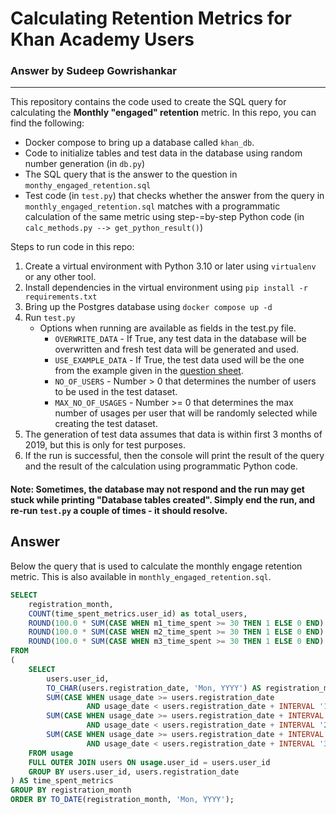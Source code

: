 # Calculating Retention Metrics for Khan Academy Users
### Answer by Sudeep Gowrishankar

---

This repository contains the code used to create the SQL query for calculating the __Monthly "engaged" retention__
metric. In this repo, you can find the following:
- Docker compose to bring up a database called `khan_db`.
- Code to initialize tables and test data in the database using random number generation (in `db.py`)
- The SQL query that is the answer to the question in `monthy_engaged_retention.sql`
- Test code (in `test.py`) that checks whether the answer from the query in `monthly_engaged_retention.sql` matches with
a programmatic calculation of the same metric using step-=by-step Python code (in `calc_methods.py --> get_python_result()`)

Steps to run code in this repo:

1. Create a virtual environment with Python 3.10 or later using `virtualenv` or any other tool.
2. Install dependencies in the virtual environment using `pip install -r requirements.txt`
3. Bring up the Postgres database using `docker compose up -d`
4. Run `test.py`
    - Options when running are available as fields in the test.py file.
      - `OVERWRITE_DATA` - If True, any test data in the database will be overwritten and fresh test data will be generated and used.
      - `USE_EXAMPLE_DATA` - If True, the test data used will be the one from the example given in the [question sheet](https://docs.google.com/document/d/1oMpSDWHy723paex3WpOpkRYRLfnPypzYJ6CLgF0MxvY/edit?tab=t.0#heading=h.28qw45d9y7qu).
      - `NO_OF_USERS` - Number > 0 that determines the number of users to be used in the test dataset.
      - `MAX_NO_OF_USAGES` - Number >= 0 that determines the max number of usages per user that will be randomly selected while creating the test dataset.
5. The generation of test data assumes that data is within first 3 months of 2019, but this is only for test purposes.
6. If the run is successful, then the console will print the result of the query and the result of the calculation using programmatic Python code.

#### Note: Sometimes, the database may not respond and the run may get stuck while printing "Database tables created". Simply end the run, and re-run `test.py` a couple of times - it should resolve.

## Answer

Below the query that is used to calculate the monthly engage retention metric. This is also available in `monthly_engaged_retention.sql`.

```SQL
SELECT
    registration_month,
    COUNT(time_spent_metrics.user_id) as total_users,
    ROUND(100.0 * SUM(CASE WHEN m1_time_spent >= 30 THEN 1 ELSE 0 END) / COUNT(time_spent_metrics.user_id), 0)::text || '%' AS m1_retention,
    ROUND(100.0 * SUM(CASE WHEN m2_time_spent >= 30 THEN 1 ELSE 0 END) / COUNT(time_spent_metrics.user_id), 0)::text || '%' AS m2_retention,
    ROUND(100.0 * SUM(CASE WHEN m3_time_spent >= 30 THEN 1 ELSE 0 END) / COUNT(time_spent_metrics.user_id), 0)::text || '%' AS m3_retention
FROM
(
    SELECT
        users.user_id,
        TO_CHAR(users.registration_date, 'Mon, YYYY') AS registration_month,
        SUM(CASE WHEN usage_date >= users.registration_date 
                 AND usage_date < users.registration_date + INTERVAL '1 month' THEN time_spent ELSE 0 END) AS m1_time_spent,
        SUM(CASE WHEN usage_date >= users.registration_date + INTERVAL '1 month' 
                 AND usage_date < users.registration_date + INTERVAL '2 month' THEN time_spent ELSE 0 END) AS m2_time_spent,
        SUM(CASE WHEN usage_date >= users.registration_date + INTERVAL '2 month' 
                 AND usage_date < users.registration_date + INTERVAL '3 month' THEN time_spent ELSE 0 END) AS m3_time_spent
    FROM usage
    FULL OUTER JOIN users ON usage.user_id = users.user_id
    GROUP BY users.user_id, users.registration_date
) AS time_spent_metrics
GROUP BY registration_month
ORDER BY TO_DATE(registration_month, 'Mon, YYYY');

```